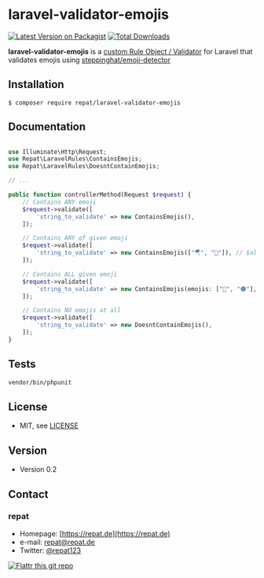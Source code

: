 # laravel-validator-emojis

[![Latest Version on Packagist](https://img.shields.io/packagist/v/repat/laravel-validator-emojis.svg?style=flat-square)](https://packagist.org/packages/repat/laravel-validator-emojis)
[![Total Downloads](https://img.shields.io/packagist/dt/repat/laravel-validator-emojis.svg?style=flat-square)](https://packagist.org/packages/repat/laravel-validator-emojis)

**laravel-validator-emojis** is a [custom Rule Object / Validator](https://laravel.com/docs/8.x/validation#custom-validation-rules) for Laravel that validates emojis using [steppinghat/emoji-detector](https://packagist.org/packages/steppinghat/emoji-detector)

## Installation

`$ composer require repat/laravel-validator-emojis`

## Documentation

```php

use Illuminate\Http\Request;
use Repat\LaravelRules\ContainsEmojis;
use Repat\LaravelRules\DoesntContainEmojis;

// ...

public function controllerMethod(Request $request) {
    // Contains ANY emoji
    $request->validate([
        'string_to_validate' => new ContainsEmojis(),
    ]);

    // Contains ANY of given emoji
    $request->validate([
        'string_to_validate' => new ContainsEmojis(["🪂", "🤿"]), // $all = false
    ]);

    // Contains ALL given emoji
    $request->validate([
        'string_to_validate' => new ContainsEmojis(emojis: ["🔑", "🟤"], all: true),
    ]);

    // Contains NO emojis at all
    $request->validate([
        'string_to_validate' => new DoesntContainEmojis(),
    ]);
}

```

## Tests

```sh
vendor/bin/phpunit
```

## License

* MIT, see [LICENSE](https://github.com/repat/laravel-validator-emojis/blob/master/LICENSE)

## Version

* Version 0.2

## Contact

### repat

* Homepage: [https://repat.de](https://repat.de)
* e-mail: repat@repat.de
* Twitter: [@repat123](https://twitter.com/repat123 "repat123 on twitter")

[![Flattr this git repo](http://api.flattr.com/button/flattr-badge-large.png)](https://flattr.com/submit/auto?user_id=repat&url=https://github.com/repat/laravel-validator-emojis&title=laravel-validator-emojis&language=&tags=github&category=software)

